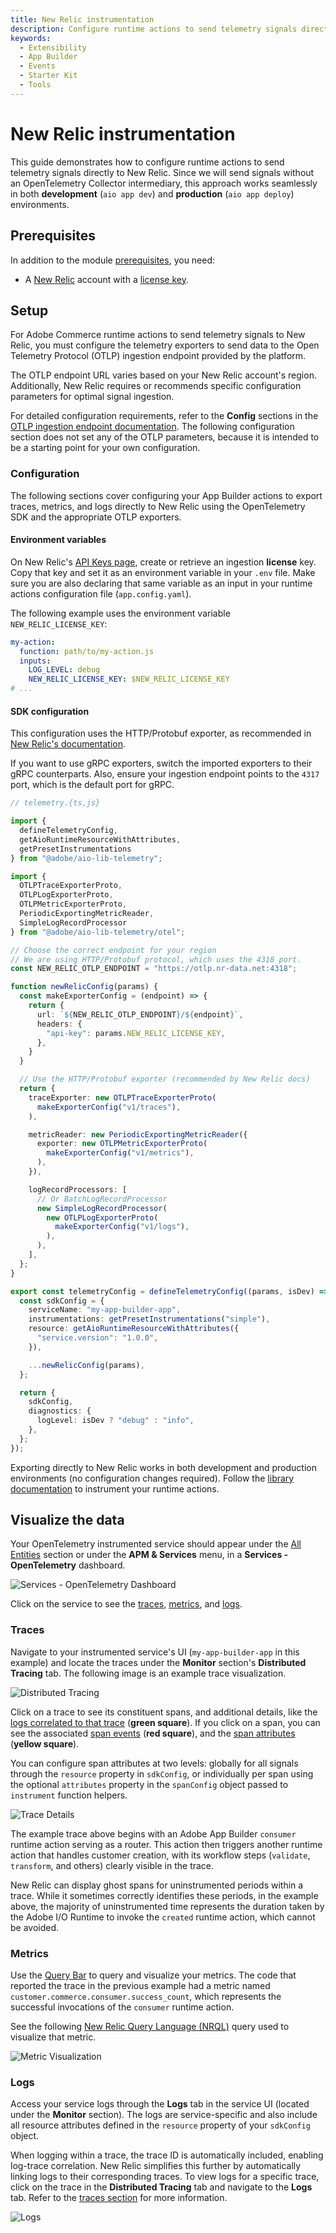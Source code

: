 ```yaml
---
title: New Relic instrumentation
description: Configure runtime actions to send telemetry signals directly to New Relic for both development and production environments.
keywords:
  - Extensibility
  - App Builder
  - Events
  - Starter Kit
  - Tools
---
```


# New Relic instrumentation

This guide demonstrates how to configure runtime actions to send telemetry signals directly to New Relic. Since we will send signals without an OpenTelemetry Collector intermediary, this approach works seamlessly in both **development** (`aio app dev`) and **production** (`aio app deploy`) environments.

## Prerequisites

In addition to the module [prerequisites](../module.md#prerequisites), you need:

- A [New Relic](https://newrelic.com/) account with a [license key](https://docs.newrelic.com/docs/apis/intro-apis/new-relic-api-keys/).

## Setup

For Adobe Commerce runtime actions to send telemetry signals to New Relic, you must configure the telemetry exporters to send data to the Open Telemetry Protocol (OTLP) ingestion endpoint provided by the platform.

<InlineAlert variant="info" slots="text" />

The OTLP endpoint URL varies based on your New Relic account's region. Additionally, New Relic requires or recommends specific configuration parameters for optimal signal ingestion.

For detailed configuration requirements, refer to the **Config** sections in the [OTLP ingestion endpoint documentation](https://docs.newrelic.com/docs/opentelemetry/best-practices/opentelemetry-otlp/). The following configuration section does not set any of the OTLP parameters, because it is intended to be a starting point for your own configuration.

### Configuration

The following sections cover configuring your App Builder actions to export traces, metrics, and logs directly to New Relic using the OpenTelemetry SDK and the appropriate OTLP exporters.

#### Environment variables

On New Relic's [API Keys page](https://one.eu.newrelic.com/admin-portal/api-keys/home), create or retrieve an ingestion **license** key. Copy that key and set it as an environment variable in your `.env` file. Make sure you are also declaring that same variable as an input in your runtime actions configuration file (`app.config.yaml`).

The following example uses the environment variable `NEW_RELIC_LICENSE_KEY`:

```yaml
my-action:
  function: path/to/my-action.js
  inputs:
    LOG_LEVEL: debug
    NEW_RELIC_LICENSE_KEY: $NEW_RELIC_LICENSE_KEY
# ...
```

#### SDK configuration

This configuration uses the HTTP/Protobuf exporter, as recommended in [New Relic's documentation](https://docs.newrelic.com/docs/opentelemetry/best-practices/opentelemetry-otlp/#configure-endpoint-port-protocol).

<InlineAlert variant="warning" slots="text" />

If you want to use gRPC exporters, switch the imported exporters to their gRPC counterparts. Also, ensure your ingestion endpoint points to the `4317` port, which is the default port for gRPC.

```ts
// telemetry.{ts,js}

import {
  defineTelemetryConfig,
  getAioRuntimeResourceWithAttributes,
  getPresetInstrumentations
} from "@adobe/aio-lib-telemetry";

import {
  OTLPTraceExporterProto,
  OTLPLogExporterProto,
  OTLPMetricExporterProto,
  PeriodicExportingMetricReader,
  SimpleLogRecordProcessor
} from "@adobe/aio-lib-telemetry/otel";

// Choose the correct endpoint for your region
// We are using HTTP/Protobuf protocol, which uses the 4318 port.
const NEW_RELIC_OTLP_ENDPOINT = "https://otlp.nr-data.net:4318";

function newRelicConfig(params) {
  const makeExporterConfig = (endpoint) => {
    return {
      url: `${NEW_RELIC_OTLP_ENDPOINT}/${endpoint}`,
      headers: {
        "api-key": params.NEW_RELIC_LICENSE_KEY,
      },
    }
  }

  // Use the HTTP/Protobuf exporter (recommended by New Relic docs)
  return {
    traceExporter: new OTLPTraceExporterProto(
      makeExporterConfig("v1/traces"),
    ),

    metricReader: new PeriodicExportingMetricReader({
      exporter: new OTLPMetricExporterProto(
        makeExporterConfig("v1/metrics"),
      ),
    }),

    logRecordProcessors: [
      // Or BatchLogRecordProcessor
      new SimpleLogRecordProcessor(
        new OTLPLogExporterProto(
          makeExporterConfig("v1/logs"),
        ),
      ),
    ],
  };
}

export const telemetryConfig = defineTelemetryConfig((params, isDev) => {
  const sdkConfig = {
    serviceName: "my-app-builder-app",
    instrumentations: getPresetInstrumentations("simple"),
    resource: getAioRuntimeResourceWithAttributes({
      "service.version": "1.0.0",
    }),

    ...newRelicConfig(params),
  };

  return {
    sdkConfig,
    diagnostics: {
      logLevel: isDev ? "debug" : "info",
    },
  };
});
```

Exporting directly to New Relic works in both development and production environments (no configuration changes required). Follow the [library documentation](../module.md#using-the-telemetry-module) to instrument your runtime actions.

## Visualize the data

Your OpenTelemetry instrumented service should appear under the [All Entities](https://one.eu.newrelic.com/nr1-core?filters=(domain%20IN%20('APM',%20'EXT')%20AND%20type%20IN%20('APPLICATION',%20'SERVICE'))) section or under the **APM & Services** menu, in a **Services - OpenTelemetry** dashboard.

![Services - OpenTelemetry Dashboard](../../../../_images/telemetry/new-relic/otel-dashboard.png)

Click on the service to see the [traces](#traces), [metrics](#metrics), and [logs](#logs).

### Traces

Navigate to your instrumented service's UI (`my-app-builder-app` in this example) and locate the traces under the **Monitor** section's **Distributed Tracing** tab. The following image is an example trace visualization.

![Distributed Tracing](../../../../_images/telemetry/new-relic/distributed-tracing-view.png)

Click on a trace to see its constituent spans, and additional details, like the [logs correlated to that trace](https://opentelemetry.io/docs/specs/otel/logs/#log-correlation) (**green square**). If you click on a span, you can see the associated [span events](https://opentelemetry.io/docs/concepts/signals/traces/#span-events) (**red square**), and the [span attributes](https://opentelemetry.io/docs/concepts/signals/traces/#attributes) (**yellow square**).

<InlineAlert variant="info" slots="text" />

You can configure span attributes at two levels: globally for all signals through the `resource` property in `sdkConfig`, or individually per span using the optional `attributes` property in the `spanConfig` object passed to `instrument` function helpers.

![Trace Details](../../../../_images/telemetry/new-relic/trace-span-view.png)

The example trace above begins with an Adobe App Builder `consumer` runtime action serving as a router. This action then triggers another runtime action that handles customer creation, with its workflow steps (`validate`, `transform`, and others) clearly visible in the trace.

<InlineAlert variant="info" slots="text" />

New Relic can display ghost spans for uninstrumented periods within a trace. While it sometimes correctly identifies these periods, in the example above, the majority of uninstrumented time represents the duration taken by the Adobe I/O Runtime to invoke the `created` runtime action, which cannot be avoided.

### Metrics

Use the [Query Bar](https://docs.newrelic.com/docs/data-apis/understand-data/metric-data/query-metric-data-type) to query and visualize your metrics. The code that reported the trace in the previous example had a metric named `customer.commerce.consumer.success_count`, which represents the successful invocations of the `consumer` runtime action.

See the following [New Relic Query Language (NRQL)](https://docs.newrelic.com/docs/nrql/get-started/introduction-nrql-new-relics-query-language/) query used to visualize that metric.

![Metric Visualization](../../../../_images/telemetry/new-relic/metrics-view.png)

### Logs

Access your service logs through the **Logs** tab in the service UI (located under the **Monitor** section). The logs are service-specific and also include all resource attributes defined in the `resource` property of your `sdkConfig` object.

<InlineAlert variant="info" slots="text" />

When logging within a trace, the trace ID is automatically included, enabling log-trace correlation. New Relic simplifies this further by automatically linking logs to their corresponding traces. To view logs for a specific trace, click on the trace in the **Distributed Tracing** tab and navigate to the **Logs** tab. Refer to the [traces section](#traces) for more information.

![Logs](../../../../_images/telemetry/new-relic/logs-view.png)
